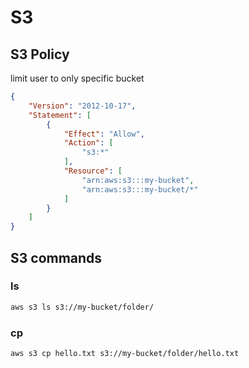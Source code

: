 # S3

## S3 Policy

limit user to only specific bucket

```json
{
    "Version": "2012-10-17",
    "Statement": [
        {
            "Effect": "Allow",
            "Action": [
                "s3:*"
            ],
            "Resource": [
                "arn:aws:s3:::my-bucket",
                "arn:aws:s3:::my-bucket/*"
            ]
        }
    ]
}
```

## S3 commands

### ls

```sh
aws s3 ls s3://my-bucket/folder/
```

### cp

```
aws s3 cp hello.txt s3://my-bucket/folder/hello.txt
```
